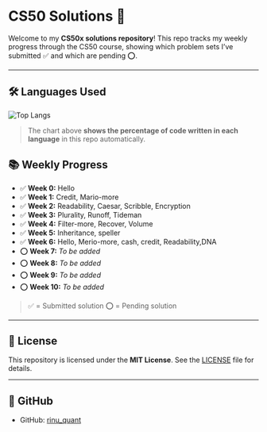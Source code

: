 # CS50 Solutions 🧩

Welcome to my **CS50x solutions repository**! 
This repo tracks my weekly progress through the CS50 course, showing which problem sets I’ve submitted ✅ and which are pending ⭕.

---

## 🛠 Languages Used

![Top Langs](https://github-readme-stats.vercel.app/api/top-langs/?username=rinu-quant&repo=cs50-solutions&layout=pie&theme=tokyonight)

> The chart above **shows the percentage of code written in each language** in this repo automatically.

## 📚 Weekly Progress

- ✅ **Week 0:** Hello 
- ✅ **Week 1:** Credit, Mario-more 
- ✅ **Week 2:** Readability, Caesar, Scribble, Encryption 
- ✅ **Week 3:** Plurality, Runoff, Tideman 
- ✅ **Week 4:** Filter-more, Recover, Volume 
- ✅ **Week 5:** Inheritance, speller
- ✅ **Week 6:** Hello, Merio-more, cash, credit, Readability,DNA
- ⭕ **Week 7:** *To be added* 
- ⭕ **Week 8:** *To be added* 
- ⭕ **Week 9:** *To be added* 
- ⭕ **Week 10:** *To be added*

> ✅ = Submitted solution
> ⭕ = Pending solution

---

## 📄 License

This repository is licensed under the **MIT License**. See the [LICENSE](LICENSE) file for details.

---

## 🌟 GitHub

- GitHub: [rinu_quant](https://github.com/rinu_quant)

